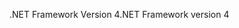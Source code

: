<span data-ttu-id="18e12-101">.NET Framework Version 4</span><span class="sxs-lookup"><span data-stu-id="18e12-101">.NET Framework version 4</span></span>